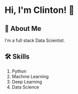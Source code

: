 
# Hi, I'm Clinton! 👋


## 🚀 About Me
I'm a full stack Data Scientist.
## 🛠 Skills
1. Python
2. Machine Learning 
3. Deep Learning
4. Data Science 

